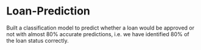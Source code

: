 # Loan-Prediction

Built a classification model to predict whether a loan would be approved or not with almost 80% accurate predictions, i.e. we have identified 80% of the loan status correctly.
